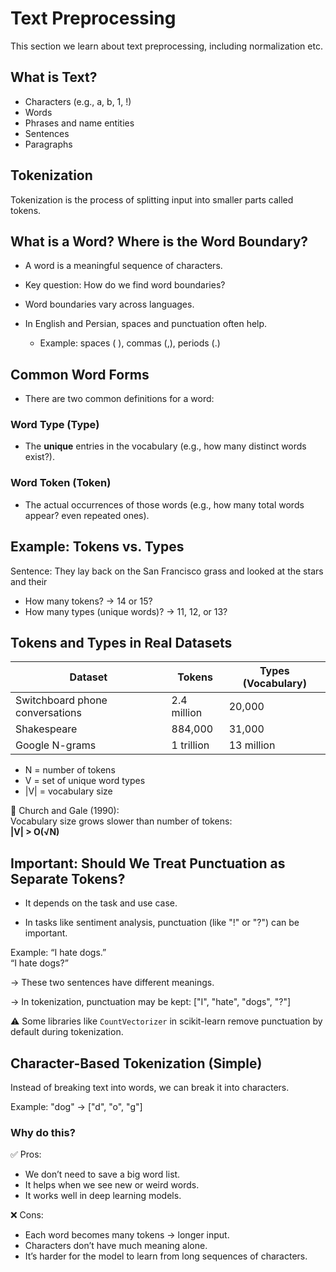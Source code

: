 # Text Preprocessing

This section we learn about text preprocessing, including normalization etc.

## What is Text?

- Characters (e.g., a, b, 1, !)
- Words
- Phrases and name entities
- Sentences
- Paragraphs

## Tokenization

Tokenization is the process of splitting input into smaller parts called tokens.

## What is a Word? Where is the Word Boundary?

- A word is a meaningful sequence of characters.
- Key question: How do we find word boundaries?

- Word boundaries vary across languages.
- In English and Persian, spaces and punctuation often help.
  - Example: spaces ( ), commas (,), periods (.)


## Common Word Forms

- There are two common definitions for a word:

### Word Type (Type)
- The **unique** entries in the vocabulary (e.g., how many distinct words exist?).

### Word Token (Token)
- The actual occurrences of those words (e.g., how many total words appear? even repeated ones).


## Example: Tokens vs. Types

Sentence:
They lay back on the San Francisco grass and looked at the stars and their

- How many tokens? → 14 or 15?
- How many types (unique words)? → 11, 12, or 13?


## Tokens and Types in Real Datasets

| Dataset                        | Tokens         | Types (Vocabulary) |
|-------------------------------|----------------|---------------------|
| Switchboard phone conversations | 2.4 million    | 20,000              |
| Shakespeare                    | 884,000        | 31,000              |
| Google N-grams                 | 1 trillion     | 13 million          |

- N = number of tokens  
- V = set of unique word types  
- |V| = vocabulary size

📌 Church and Gale (1990):  
Vocabulary size grows slower than number of tokens:  
**|V| > O(√N)**


## **Important**: Should We Treat Punctuation as Separate Tokens?

- It depends on the task and use case.

- In tasks like sentiment analysis, punctuation (like "!" or "?") can be important.

Example:
“I hate dogs.”  
“I hate dogs?”

→ These two sentences have different meanings.

→ In tokenization, punctuation may be kept:
["I", "hate", "dogs", "?"]

⚠️ Some libraries like `CountVectorizer` in scikit-learn remove punctuation by default during tokenization.

## Character-Based Tokenization (Simple)

Instead of breaking text into words, we can break it into characters.

Example:
"dog" → ["d", "o", "g"]

### Why do this?

✅ Pros:
- We don’t need to save a big word list.
- It helps when we see new or weird words.
- It works well in deep learning models.

❌ Cons:
- Each word becomes many tokens → longer input.
- Characters don’t have much meaning alone.
- It’s harder for the model to learn from long sequences of characters.


